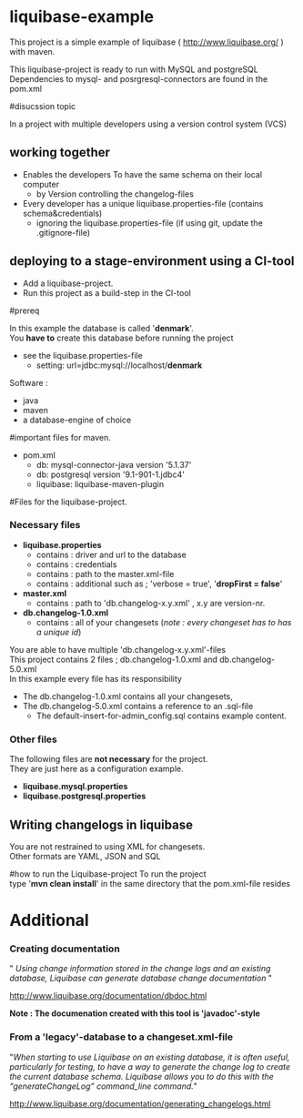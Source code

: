 # liquibase-example
This project is a simple example of liquibase ( http://www.liquibase.org/ ) with maven.

This liquibase-project is ready to run with MySQL and postgreSQL<br>
Dependencies to mysql- and posrgresql-connectors are found in the pom.xml

#disucssion topic

In a project with multiple developers using a version control system (VCS)<br>

## working together
  - Enables the developers To have the same schema on their local computer
    - by Version controlling the changelog-files
  - Every developer has a unique liquibase.properties-file (contains schema&credentials)
    - ignoring the liquibase.properties-file (if  using git, update the .gitignore-file)

## deploying to a stage-environment using a CI-tool
  - Add a liquibase-project.
  - Run this project as a build-step in the CI-tool

#prereq

In this example the database is called '**denmark**'.<br>
You **have to** create this database  before running the project<br>

  - see the liquibase.properties-file
    - setting: url=jdbc:mysql://localhost/**denmark**
    
Software :

  - java
  - maven
  - a database-engine of choice 
  
#important files for maven.

  - pom.xml
    - db: mysql-connector-java version  '5.1.37'
    - db: postgresql version '9.1-901-1.jdbc4'
    - liquibase: liquibase-maven-plugin 

#Files for the liquibase-project.

### Necessary files

  - **liquibase.properties**
    - contains : driver and url to the database
    - contains : credentials
    - contains : path to the master.xml-file
    - contains : additional such as ;  'verbose = true', '**dropFirst = false**'
  - **master.xml**
    - contains : path to 'db.changelog-x.y.xml' , x.y are version-nr.
  - **db.changelog-1.0.xml**
    - contains : all of your changesets (*note : every changeset has to has a unique id*)

You are able to have multiple 'db.changelog-x.y.xml'-files<br>
This project contains 2 files ; db.changelog-1.0.xml and db.changelog-5.0.xml <br>
In this example every file has its responsibility<br>
  - The db.changelog-1.0.xml contains all your changesets, 
  - The db.changelog-5.0.xml contains a reference to an .sql-file<br>
    - The default-insert-for-admin_config.sql contains example content.

### Other files

The following files are **not necessary** for the project.<br>
They are just here as a configuration example.

  - **liquibase.mysql.properties**
  - **liquibase.postgresql.properties**

## Writing changelogs in liquibase

You are not restrained to using XML for changesets.<br>
Other formats are YAML, JSON and SQL

#how to run the Liquibase-project
To run the project<br>
type '**mvn  clean install**' in the same directory that the pom.xml-file resides


# Additional
### Creating documentation
" *Using change information stored in the change logs and an existing database, Liquibase can generate database change documentation* "

http://www.liquibase.org/documentation/dbdoc.html

**Note : The documenation created with this tool is 'javadoc'-style**

### From a 'legacy'-database to a changeset.xml-file
"*When starting to use Liquibase on an existing database, it is often useful, particularly for testing, to have a way to generate the change log to create the current database schema. Liquibase allows you to do this with the “generateChangeLog” command_line command.*"

http://www.liquibase.org/documentation/generating_changelogs.html